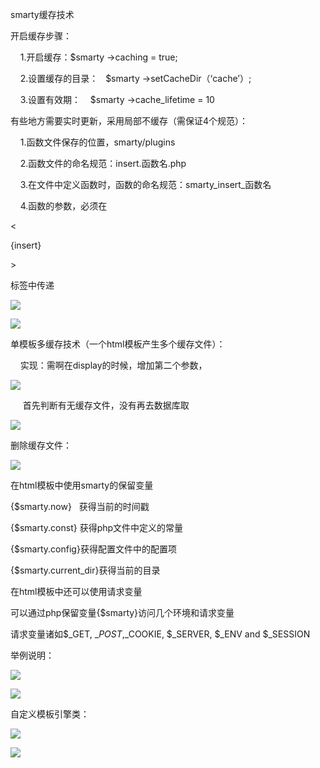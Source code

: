 smarty缓存技术

开启缓存步骤：

    1.开启缓存：$smarty -&gt;caching = true;

    2.设置缓存的目录：   $smarty -&gt;setCacheDir（‘cache’）;

    3.设置有效期：    $smarty -&gt;cache\_lifetime = 10

有些地方需要实时更新，采用局部不缓存（需保证4个规范）：

    1.函数文件保存的位置，smarty/plugins

    2.函数文件的命名规范：insert.函数名.php

    3.在文件中定义函数时，函数的命名规范：smarty\_insert\_函数名

  


    4.函数的参数，必须在

&lt;

{insert}

&gt;

标签中传递

  


![](index_files/39952355.png)

![](index_files/39986581.png)

单模板多缓存技术（一个html模板产生多个缓存文件）：

    实现：需啊在display的时候，增加第二个参数，

  


![](index_files/40134174.png)

     首先判断有无缓存文件，没有再去数据库取

![](index_files/40284496.png)

删除缓存文件：

![](index_files/3e1c6710-b910-4771-8bc1-0733ee7d72e2.png)

在html模板中使用smarty的保留变量

{$smarty.now}   获得当前的时间戳

{$smarty.const} 获得php文件中定义的常量

{$smarty.config}获得配置文件中的配置项

{$smarty.current\_dir}获得当前的目录

在html模板中还可以使用请求变量

可以通过php保留变量{$smarty}访问几个环境和请求变量

请求变量诸如$\_GET, $\_POST,$\_COOKIE, $\_SERVER, $\_ENV and $\_SESSION



举例说明：

![](index_files/0.4311708069872111.png)

![](index_files/0.1434014937840402.png)

  


自定义模板引擎类：

![](index_files/0.38336676941253245.png)

![](index_files/clip_image0021d362583-343a-492c-872c-bc490740c9db.jpg)  


  


